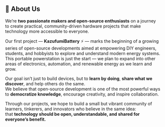 ## 👋 About Us  

We’re **two passionate makers and open-source enthusiasts** on a journey to create practical, community-driven hardware projects that make technology more accessible to everyone.  

Our first project — **KazufumiBattery** ⚡ — marks the beginning of a growing series of open-source developments aimed at empowering DIY engineers, students, and hobbyists to explore and understand modern energy systems.  
This portable powerstation is just the start — we plan to expand into other areas of electronics, automation, and renewable energy as we learn and grow.  

Our goal isn’t just to build devices, but to **learn by doing**, **share what we discover**, and help others do the same.  
We believe that open-source development is one of the most powerful ways to **democratize knowledge**, encourage creativity, and inspire collaboration.  

Through our projects, we hope to build a small but vibrant community of learners, tinkerers, and innovators who believe in the same idea:  
that **technology should be open, understandable, and shared for everyone’s benefit.**  

 


